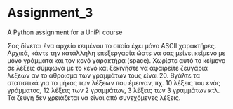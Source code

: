# Assignment_3
A Python assignment for a UniPi course

Σας δίνεται ένα αρχείο κειμένου το οποίο έχει μόνο ASCII χαρακτήρες. 
Αρχικά, κάντε την κατάλληλη επεξεργασία ώστε να σας μείνει κείμενο με μόνο γράμματα και τον κενό χαρακτήρα (space). 
Χωρίστε αυτό το κείμενο σε λέξεις σύμφωνα με το κενό και ξεκινήστε να αφαιρείτε ζευγάρια λέξεων αν το άθροισμα των γραμμάτων τους είναι 20. 
Βγάλτε τα στατιστικά για το μήκος των λέξεων που έμειναν, πχ. 10 λέξεις του ενός γράμματος, 12 λέξεις των 2 γραμμάτων, 3 λέξεις των 3 γραμμάτων κτλ. 
Τα ζεύγη δεν χρειάζεται να είναι από συνεχόμενες λέξεις.
